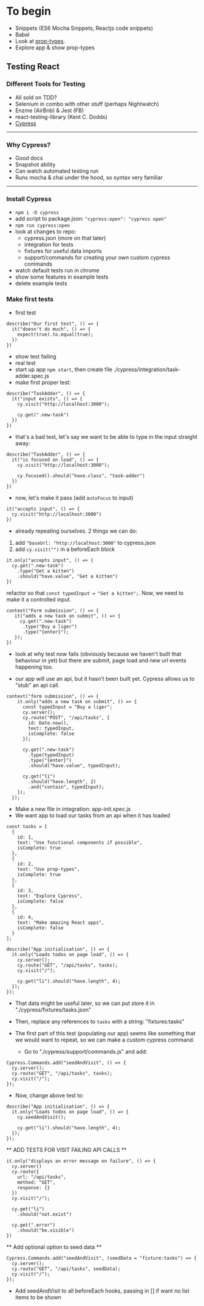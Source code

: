 # To begin

- Snippets (ES6 Mocha Snippets, Reactjs code snippets)
- Babel
- Look at [prop-types](https://reactjs.org/docs/typechecking-with-proptypes.html).
- Explore app & show prop-types

## Testing React

### Different Tools for Testing

- All sold on TDD?
- Selenium in combo with other stuff (perhaps Nightwatch)
- Enzme (AirBnb) & Jest (FB)
- react-testing-library (Kent C. Dodds)
- [Cypress](https://www.cypress.io/)

---

### Why Cypress?

- Good docs
- Snapshot ability
- Can watch automated testing run
- Runs mocha & chai under the hood, so syntax very familiar

---

### Install Cypress

- `npm i -D cypress`
- add script to package.json: `"cypress:open": "cypress open"`
- `npm run cypress:open`
- look at changes to repo:
  - cypress.json (more on that later)
  - integration for tests
  - fixtures for useful data imports
  - support/commands for creating your own custom cypress commands
- watch default tests run in chrome
- show some features in example tests
- delete example tests

### Make first tests

- first test

```
describe("Our first test", () => {
  it("doesn't do much", () => {
    expect(true).to.equal(true);
  })
})
```

- show test failing
- real test
- start up app `npm start`, then create file ./cypress/integration/task-adder.spec.js
- make first proper test:

```
describe("TaskAdder", () => {
  it("input exists", () => {
    cy.visit("http://localhost:3000");

    cy.get(".new-task")
  })
})
```

- that's a bad test, let's say we want to be able to type in the input straight away:

```
describe("TaskAdder", () => {
  it("is focused on load", () => {
    cy.visit("http://localhost:3000");

    cy.focused().should("have.class", "task-adder")
  })
})
```

- now, let's make it pass (add `autoFocus` to input)

```
it("accepts input", () => {
  cy.visit("http://localhost:3000")
})
```

- already repeating ourselves. 2 things we can do:

1.  add `"baseUrl: "http://localhost:3000"` to cypress.json
1.  add `cy.visit("")` in a beforeEach block

```
it.only("accepts input", () => {
  cy.get(".new-task")
    .type("Get a kitten")
    .should("have.value", "Get a kitten")
})
```

refactor so that `const typedInput = "Get a kitten";`.
Now, we need to make it a controlled input.

```
context("Form submission", () => {
   it("adds a new task on submit", () => {
     cy.get(".new-task")
      .type("Buy a liger")
      .type("{enter}");
   });
})
```

- look at why test now fails (obviously because we haven't built that behaviour in yet) but there are submit, page load and new url events happening too.

- our app will use an api, but it hasn't been built yet. Cypress allows us to "stub" an api call.

```
context("form submission", () => {
    it.only("adds a new task on submit", () => {
      const typedInput = "Buy a liger";
      cy.server();
      cy.route("POST", "/api/tasks", {
        id: Date.now(),
        text: typedInput,
        isComplete: false
      });

      cy.get(".new-task")
        .type(typedInput)
        .type("{enter}")
        .should("have.value", typedInput);

      cy.get("li")
        .should("have.length", 2)
        .and("contain", typedInput);
    });
  });
```

- Make a new file in integration: app-init.spec.js
- We want app to load our tasks from an api when it has loaded

```
const tasks = [
  {
    id: 1,
    text: "Use functional components if possible",
    isComplete: true
  },
  {
    id: 2,
    text: "Use prop-types",
    isComplete: true
  },
  {
    id: 3,
    text: "Explore Cypress",
    isComplete: false
  },
  {
    id: 4,
    text: "Make amazing React apps",
    isComplete: false
  }
];

describe("App initialisation", () => {
  it.only("Loads todos on page load", () => {
    cy.server();
    cy.route("GET", "/api/tasks", tasks);
    cy.visit("/");

    cy.get("li").should("have.length", 4);
  });
});
```

- That data might be useful later, so we can put store it in "./cypress/fixtures/tasks.json"
- Then, replace any references to `tasks` with a string: "fixtures:tasks"

- The first part of this test (populating our app) seems like something that we would want to repeat, so we can make a custom cypress command.
  - Go to "./cypress/support/commands.js" and add:

```
Cypress.Commands.add("seedAndVisit", () => {
  cy.server();
  cy.route("GET", "/api/tasks", tasks);
  cy.visit("/");
});
```

- Now, change above test to:

```
describe("App initialisation", () => {
  it.only("Loads todos on page load", () => {
    cy.seedAndVisit();

    cy.get("li").should("have.length", 4);
  });
});
```

** ADD TESTS FOR VISIT FAILING API CALLS **

```
it.only("displays an error message on failure", () => {
  cy.server()
  cy.route({
    url: "/api/tasks",
    method: "GET",
    response: {}
  })
  cy.visit("/");

  cy.get("li")
    .should("not.exist")

  cy.get(".error")
    .should("be.visible")
})
```

** Add optional option to seed data **

```
Cypress.Commands.add("seedAndVisit", (seedData = "fixture:tasks") => {
  cy.server();
  cy.route("GET", "/api/tasks", seedData);
  cy.visit("/");
});
```

- Add seedAndVisit to all beforeEach hooks, passing in [] if want no list items to be shown
